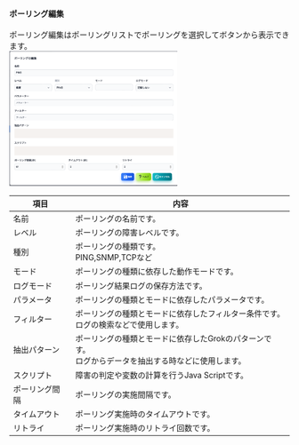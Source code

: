 #### ポーリング編集

<div class="text-xl">
ポーリング編集はポーリングリストでポーリングを選択してボタンから表示できます。
</div>

<img src="../../help/ja/2023-12-02_05-36-35.png" style="width: 60%;" />

>>>

<div class="text-lg">

|項目|内容|
|----|----|
|名前|ポーリングの名前です。|
|レベル|ポーリングの障害レベルです。|
|種別|ポーリングの種類です。<br>PING,SNMP,TCPなど|
|モード|ポーリングの種類に依存した動作モードです。|
|ログモード|ポーリング結果ログの保存方法です。|
|パラメータ|ポーリングの種類とモードに依存したパラメータです。|
|フィルター|ポーリングの種類とモードに依存したフィルター条件です。<br>ログの検索などで使用します。|
|抽出パターン|ポーリングの種類とモードに依存したGrokのパターンです。<br>ログからデータを抽出する時などに使用します。|
|スクリプト|障害の判定や変数の計算を行うJava Scriptです。|
|ポーリング間隔|ポーリングの実施間隔です。|
|タイムアウト|ポーリング実施時のタイムアウトです。|
|リトライ|ポーリング実施時のリトライ回数です。|

</div>


